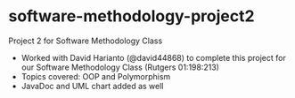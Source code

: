 # software-methodology-project2
Project 2 for Software Methodology Class

- Worked with David Harianto (@david44868) to complete this project for our Software Methodology Class (Rutgers 01:198:213)
- Topics covered: OOP and Polymorphism
- JavaDoc and UML chart added as well
